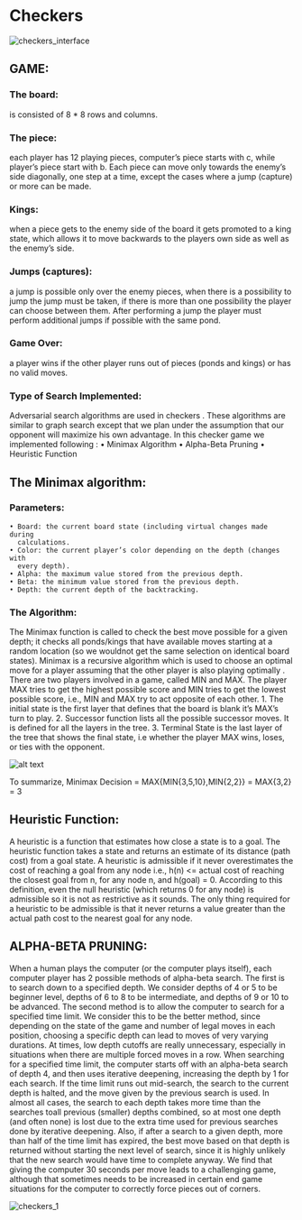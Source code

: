 # Checkers
![checkers_interface](https://user-images.githubusercontent.com/61081924/136661906-69155ae5-f495-405c-9f94-adb0dc463dff.png)

## GAME:
### The board:
is consisted of 8 * 8 rows and columns. 

### The piece: 
each player has 12 playing pieces, computer’s piece starts with  c, 
while player’s piece start with b. Each piece can move only towards the enemy’s 
side diagonally, one step at a time, except the cases where a jump (capture) or 
more can be made.

### Kings: 
when a piece gets to the enemy side of the board it gets promoted to a 
king state, which allows it to move backwards to the players own side as well as 
the enemy’s side.

### Jumps (captures):
a jump is possible only over the enemy pieces, when there is a possibility to jump the jump must be taken, if there is more than one possibility 
the player can choose between them. After performing a jump the player must 
perform additional jumps if possible with the same pond.

### Game Over: 
a player wins if the other player runs out of pieces (ponds and kings) or has no valid moves.

### Type of Search Implemented:
Adversarial search algorithms are used in checkers . These algorithms are similar to graph search except that we plan under the assumption that our opponent 
will maximize his own advantage.
In this checker game we implemented following :
    • Minimax Algorithm
    • Alpha-Beta Pruning
    • Heuristic Function



## The Minimax algorithm:
### Parameters:
    • Board: the current board state (including virtual changes made during 
      calculations.
    • Color: the current player’s color depending on the depth (changes with 
      every depth).
    • Alpha: the maximum value stored from the previous depth.
    • Beta: the minimum value stored from the previous depth.
    • Depth: the current depth of the backtracking.

### The Algorithm:
The Minimax function is called to check the best move possible for a given depth; it checks all ponds/kings that have available moves starting at a random 
location (so we wouldnot get the same selection on identical board states).
Minimax is a recursive algorithm which is used to choose an optimal move for a  player assuming that the other player is also playing optimally . There are two    players involved in a game, called MIN and MAX. The player MAX tries to get the  highest possible score and MIN tries to get the lowest possible score, i.e., MIN      and MAX try to act opposite of each other.
    1.  The initial state is the first layer that defines that the board is blank 
       it’s MAX’s turn to play.
    2.  Successor function lists all the possible successor moves. It is defined for all 
           the layers in the tree.
    3.  Terminal State is the last layer of the tree that shows the final state,
        i.e whether the player MAX wins, loses, or ties with the opponent.

![alt text](https://blog-c7ff.kxcdn.com/blog/wp-content/uploads/2017/03/Minimax-3.jpg)
       
To summarize,
Minimax Decision = MAX{MIN{3,5,10},MIN{2,2}}
= MAX{3,2}
= 3

## Heuristic Function: 
A heuristic is a function that estimates how close a state is to a goal. 
The heuristic function takes a state and returns an estimate of its distance (path cost) from a goal state. A heuristic is admissible if it never overestimates the cost of reaching a goal from any node i.e., h(n) <= actual cost of reaching the closest 
goal from n, for any node n, and h(goal) = 0. According to this definition, even the null heuristic (which returns 0 for any node) is admissible so it is not as 
restrictive as it sounds. The only thing required for a heuristic to be admissible is that it never returns a value greater than the actual path cost to the nearest goal for any node.

## ALPHA-BETA PRUNING:
When a human plays the computer (or the computer plays itself), each computer player has 2 possible methods of alpha-beta search. The first is to search down 
to a specified depth. We consider depths of 4 or 5 to be beginner level, depths of 6 to 8 to be intermediate, and depths of 9 or 10 to be advanced. The second 
method is to allow the computer to search for a specified time limit. We consider this to be the better method, since depending on the state of the game and 
number of legal moves in each position, choosing a specific depth can lead to moves of very varying durations. At times, low depth cutoffs are really unnecessary, especially in situations when there are multiple forced moves in a row. When searching for a specified time limit, the computer starts off with an alpha-beta search of depth 4, and then uses iterative deepening, increasing the depth by 1 for each search. If the time limit runs out mid-search, the search to 
the current depth is halted, and the move given by the previous search is used. In almost all cases, the search to each depth takes more time than the searches toall previous (smaller) depths combined, so at most one depth (and often none) is lost due to the extra time used for previous searches done by iterative deepening. Also, if after a search to a given depth, more than half of the time limit has expired, the best move based on that depth is returned without starting the next level of search, since it is highly unlikely that the new search would have time to complete anyway. We find that giving the computer 30 seconds per move leads to a challenging game, although that sometimes needs to be increased in certain end game situations for the computer to correctly force pieces out of corners.

![checkers_1](https://user-images.githubusercontent.com/61081924/136661918-daf53ae3-e2c7-4a7c-a203-5c93cc4746d4.png)
